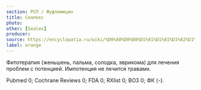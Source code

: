 ```yaml
---
section: РСП / Фуфломицин
title: Сеалекс
photo:
other: [Sealex]
producer:
source: https://encyclopatia.ru/wiki/%D0%A0%D0%B0%D1%81%D1%81%D1%82%D1%80%D0%B5%D0%BB%D1%8C%D0%BD%D1%8B%D0%B9_%D1%81%D0%BF%D0%B8%D1%81%D0%BE%D0%BA_%D0%BF%D1%80%D0%B5%D0%BF%D0%B0%D1%80%D0%B0%D1%82%D0%BE%D0%B2
label: orange
---
```


Фитотерапия (женьшень, пальма, солодка, эврикома) для лечения проблем с потенцией. Импотенция не лечится травами.

Pubmed 0; Cochrane Reviews 0; FDA 0; RXlist 0; ВОЗ 0; ФК (-).
